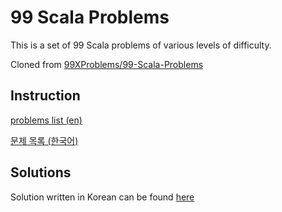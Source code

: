 # 99 Scala Problems

This is a set of 99 Scala problems of various levels of difficulty.

Cloned from
[99XProblems/99-Scala-Problems][99XProblems]

[99XProblems]: https://github.com/99XProblems/99-Scala-Problems

## Instruction

[problems list (en)][problems-en]

[문제 목록 (한국어)][problems-kr]

[problems-en]: https://github.com/SeanMa-Kr/99-Scala-Problems/blob/master/docs/problems.en.md
[problems-kr]: https://github.com/SeanMa-Kr/99-Scala-Problems/blob/master/docs/problems.kr.md

## Solutions

Solution written in Korean can be found [here][Seanblog]

[Seanblog]: https://sean-ma.tistory.com/category/Languages/Scala-99-Problems